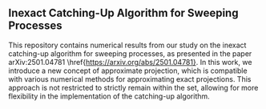 ## Inexact Catching-Up Algorithm for Sweeping Processes

This repository contains numerical results from our study on the inexact catching-up algorithm for sweeping processes, as presented in the paper arXiv:2501.04781 \href{https://arxiv.org/abs/2501.04781}. 
In this work, we introduce a new concept of approximate projection, which is compatible with various numerical methods for approximating exact projections. This approach is not restricted to strictly remain within the set, allowing for more flexibility in the implementation of the catching-up algorithm.
